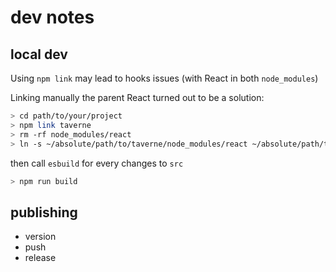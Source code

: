 # dev notes

## local dev

Using `npm link` may lead to hooks issues (with React in both `node_modules`)

Linking manually the parent React turned out to be a solution:

```sh
> cd path/to/your/project
> npm link taverne
> rm -rf node_modules/react
> ln -s ~/absolute/path/to/taverne/node_modules/react ~/absolute/path/to/your/project/node_modules/react
```

then call `esbuild` for every changes to `src`

```sh
> npm run build
```

## publishing

- version
- push
- release

